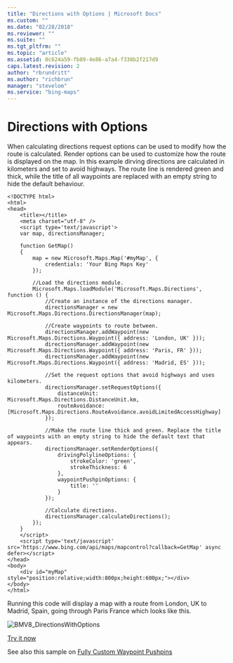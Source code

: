```yaml
---
title: "Directions with Options | Microsoft Docs"
ms.custom: ""
ms.date: "02/28/2018"
ms.reviewer: ""
ms.suite: ""
ms.tgt_pltfrm: ""
ms.topic: "article"
ms.assetid: 0c624a59-fb89-4e86-a7a4-f338b2f217d9
caps.latest.revision: 2
author: "rbrundritt"
ms.author: "richbrun"
manager: "stevelom"
ms.service: "bing-maps"
---
```

# Directions with Options
When calculating directions request options can be used to modify how the route is calculated. Render options can be used to customize how the route is displayed on the map. In this example dirving directions are calculated in kilometers and set to avoid highways. The route line is rendered green and thick, while the title of all waypoints are replaced with an empty string to hide the default behaviour.

```
<!DOCTYPE html>
<html>
<head>
    <title></title>
    <meta charset="utf-8" />
    <script type='text/javascript'>
    var map, directionsManager;

    function GetMap()
    {
        map = new Microsoft.Maps.Map('#myMap', {
            credentials: 'Your Bing Maps Key'
        });

        //Load the directions module.
        Microsoft.Maps.loadModule('Microsoft.Maps.Directions', function () {
            //Create an instance of the directions manager.
            directionsManager = new Microsoft.Maps.Directions.DirectionsManager(map);

            //Create waypoints to route between.
            directionsManager.addWaypoint(new Microsoft.Maps.Directions.Waypoint({ address: 'London, UK' }));
            directionsManager.addWaypoint(new Microsoft.Maps.Directions.Waypoint({ address: 'Paris, FR' }));
            directionsManager.addWaypoint(new Microsoft.Maps.Directions.Waypoint({ address: 'Madrid, ES' }));

            //Set the request options that avoid highways and uses kilometers.
            directionsManager.setRequestOptions({
                distanceUnit: Microsoft.Maps.Directions.DistanceUnit.km,
                routeAvoidance: [Microsoft.Maps.Directions.RouteAvoidance.avoidLimitedAccessHighway]
            });

            //Make the route line thick and green. Replace the title of waypoints with an empty string to hide the default text that appears.
            directionsManager.setRenderOptions({
                drivingPolylineOptions: {
                    strokeColor: 'green',
                    strokeThickness: 6
                },
                waypointPushpinOptions: {
                    title: ''
                }
            });

            //Calculate directions.
            directionsManager.calculateDirections();
        });
    }
    </script>
    <script type='text/javascript' src='https://www.bing.com/api/maps/mapcontrol?callback=GetMap' async defer></script>
</head>
<body>
    <div id="myMap" style="position:relative;width:800px;height:600px;"></div>
</body>
</html>
```

Running this code will display a map with a route from London, UK to Madrid, Spain, going through Paris France which looks like this.

![BMV8_DirectionsWithOptions](..//media/bmv8-directionswithoptions.PNG)

[Try it now](https://bingmapsv8samples.azurewebsites.net/#Directions_WithOptions)

See also this sample on [Fully Custom Waypoint Pushpins](https://bingmapsv8samples.azurewebsites.net/#Fully%20Custom%20Waypoint%20Pushpinshttp://bingmapsv8samples.azurewebsites.net/)
